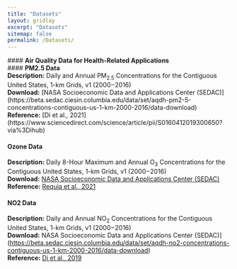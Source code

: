 ```yaml
---
title: "Datasets"
layout: gridlay
excerpt: "Datasets"
sitemap: false
permalink: /Datasets/
---
```


<p></p>

<div class="col-sm-12 clearfix">
####  <b>Air Quality Data for Health-Related Applications</b> <br/>
####  <b>PM2.5 Data </b> <br/>
<b>Description:</b> Daily and Annual PM<sub>2.5</sub> Concentrations for the Contiguous United States, 1-km Grids, v1 (2000 – 2016) <br/>
<b>Download:</b> [NASA Socioeconomic Data and Applications Center (SEDAC)](https://beta.sedac.ciesin.columbia.edu/data/set/aqdh-pm2-5-concentrations-contiguous-us-1-km-2000-2016/data-download)  <br/>
<b>Reference:</b> [Di et al., 2021](https://www.sciencedirect.com/science/article/pii/S0160412019300650?via%3Dihub)

#### <b>Ozone Data</b> <br/>
<b>Description:</b> Daily 8-Hour Maximum and Annual O<sub>3</sub> Concentrations for the Contiguous United States, 1-km Grids, v1 (2000 – 2016) <br/>
<b>Download:</b> [NASA Socioeconomic Data and Applications Center (SEDAC)](https://beta.sedac.ciesin.columbia.edu/data/set/aqdh-o3-concentrations-contiguous-us-1-km-2000-2016/data-download)  <br/>
<b>Reference:</b> [Requia et al., 2021](https://pubs.acs.org/doi/10.1021/acs.est.0c01791)

#### <b>NO2 Data</b> <br/>
<b>Description:</b> Daily and Annual NO<sub>2</sub> Concentrations for the Contiguous United States, 1-km Grids, v1 (2000 – 2016) <br/>
<b>Download:</b> NASA Socioeconomic Data and Applications Center (SEDAC)](https://beta.sedac.ciesin.columbia.edu/data/set/aqdh-no2-concentrations-contiguous-us-1-km-2000-2016/data-download)  <br/>
<b>Reference:</b> [Di et al., 2019](https://pubs.acs.org/doi/10.1021/acs.est.9b03358)
